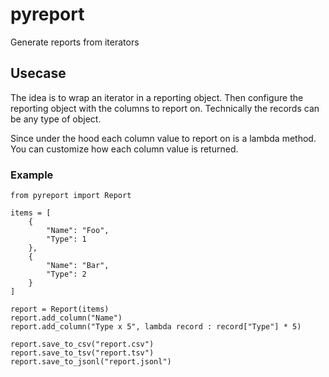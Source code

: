 # pyreport
Generate reports from iterators 

## Usecase

The idea is to wrap an iterator in a reporting object.  Then configure the reporting object with the columns to report on.  Technically the records can be any type of object.

Since under the hood each column value to report on is a lambda method.  You can customize how each column value is returned.

### Example

```
from pyreport import Report

items = [
    {
        "Name": "Foo",
        "Type": 1
    },
    {
        "Name": "Bar",
        "Type": 2
    }
]

report = Report(items)
report.add_column("Name")
report.add_column("Type x 5", lambda record : record["Type"] * 5)

report.save_to_csv("report.csv")
report.save_to_tsv("report.tsv")
report.save_to_jsonl("report.jsonl")
```
